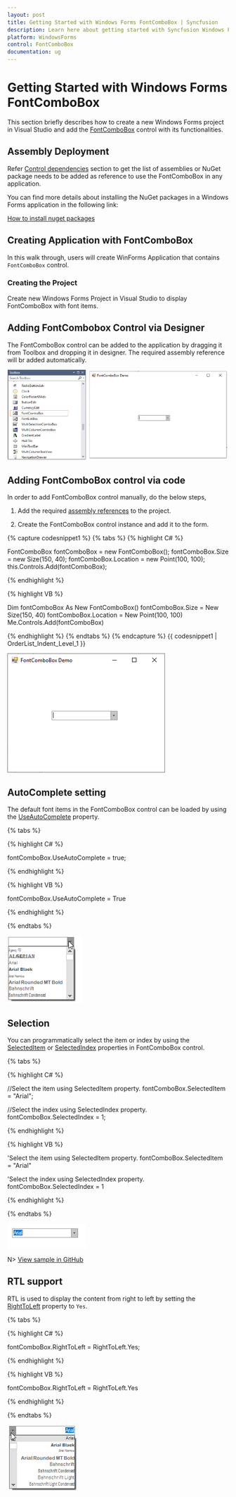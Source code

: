 ```yaml
---
layout: post
title: Getting Started with Windows Forms FontComboBox | Syncfusion
description: Learn here about getting started with Syncfusion Windows Forms FontComboBox control, its elements, and more details.
platform: WindowsForms
control: FontComboBox
documentation: ug
---
```


# Getting Started with Windows Forms FontComboBox

This section briefly describes how to create a new Windows Forms project in Visual Studio and add the [FontComboBox](https://help.syncfusion.com/cr/windowsforms/Syncfusion.Windows.Forms.Tools.FontComboBox.html) control with its functionalities.

## Assembly Deployment

Refer [Control dependencies](https://help.syncfusion.com/windowsforms/control-dependencies#fontcombobox) section to get the list of assemblies or NuGet package needs to be added as reference to use the FontComboBox in any application.

You can find more details about installing the NuGet packages in a Windows Forms application in the following link:

[How to install nuget packages](https://help.syncfusion.com/windowsforms/installation/install-nuget-packages)

## Creating Application with FontComboBox

In this walk through, users will create WinForms Application that contains `FontComboBox` control.

### Creating the Project

Create new Windows Forms Project in Visual Studio to display FontComboBox with font items.

## Adding FontCombobox Control via Designer

The FontComboBox control can be added to the application by dragging it from Toolbox and dropping it in designer. The required assembly reference will br added automatically.

![Drag and drop the control from Toolbox](GettingStarted_images/wf-fontcombobox-toolbox.png)

## Adding FontComboBox control via code

In order to add FontComboBox control manually, do the below steps,

1) Add the required [assembly references](https://help.syncfusion.com/windowsforms/control-dependencies#fontcombobox) to the project.

2) Create the FontComboBox control instance and add it to the form.

{% capture codesnippet1 %}
{% tabs %}
{% highlight C# %}

FontComboBox fontComboBox = new FontComboBox();
fontComboBox.Size = new Size(150, 40);
fontComboBox.Location = new Point(100, 100);
this.Controls.Add(fontComboBox);

{% endhighlight %}

{% highlight VB %}

Dim fontComboBox As New FontComboBox()
fontComboBox.Size = New Size(150, 40)
fontComboBox.Location = New Point(100, 100)
Me.Controls.Add(fontComboBox)

{% endhighlight %}
{% endtabs %}
{% endcapture %}
{{ codesnippet1 | OrderList_Indent_Level_1 }} 

![Default initialization of WF FontComboBox control](GettingStarted_images/wf-fontcombobox-control.png)

## AutoComplete setting

The default font items in the FontComboBox control can be loaded by using the [UseAutoComplete](https://help.syncfusion.com/cr/windowsforms/Syncfusion.Windows.Forms.Tools.FontComboBox.html#Syncfusion_Windows_Forms_Tools_FontComboBox_UseAutoComplete) property.

{% tabs %}

{% highlight C# %}

fontComboBox.UseAutoComplete = true;

{% endhighlight %}

{% highlight VB %}

fontComboBox.UseAutoComplete = True

{% endhighlight %}

{% endtabs %}

![Load the default font items in WF FontComboBox](GettingStarted_images/wf-fontcombobox-autocomplete.png)

## Selection

You can programmatically select the item or index by using the [SelectedItem](https://docs.microsoft.com/en-us/dotnet/api/system.windows.forms.combobox.selecteditem?view=netcore-3.1) or [SelectedIndex](https://docs.microsoft.com/en-us/dotnet/api/system.windows.forms.combobox.selectedindex?view=netcore-3.1) properties in FontComboBox control.

{% tabs %}

{% highlight C# %}

//Select the item using SelectedItem property.
fontComboBox.SelectedItem = "Arial";

//Select the index using SelectedIndex property.
fontComboBox.SelectedIndex = 1;

{% endhighlight %}

{% highlight VB %}

'Select the item using SelectedItem property.
fontComboBox.SelectedItem = "Arial"

'Select the index using SelectedIndex property.
fontComboBox.SelectedIndex = 1

{% endhighlight %}

{% endtabs %}

![Select the item using selection property](GettingStarted_images/wf-fontcombobox-selection.png)

N> [View sample in GitHub](https://github.com/SyncfusionExamples/GettingStarted-WF-FontComboBox)

## RTL support

RTL is used to display the content from right to left by setting the [RightToLeft](https://docs.microsoft.com/en-us/dotnet/api/system.windows.forms.control.righttoleft?view=netcore-3.1) property to `Yes`.

{% tabs %}

{% highlight C# %}

fontComboBox.RightToLeft = RightToLeft.Yes;

{% endhighlight %}

{% highlight VB %}

fontComboBox.RightToLeft = RightToLeft.Yes

{% endhighlight %}

{% endtabs %}

![Change the control layout position in WF FontComboBox](GettingStarted_images/wf-fontcombobox-rtl.png)
